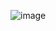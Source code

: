 ![image](https://github.com/ninetysixer/python_source_codes/assets/114025283/1173286f-a63a-4fdf-941e-d5f0b85f28df)

